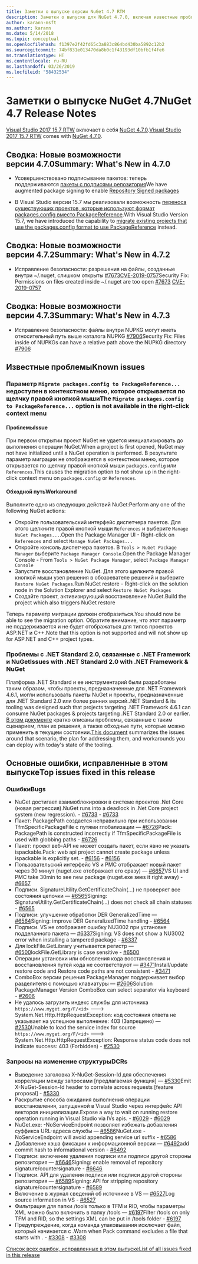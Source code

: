 ```yaml
---
title: Заметки о выпуске версии NuGet 4.7 RTM
description: Заметки о выпуске для NuGet 4.7.0, включая известные проблемы, исправления ошибок, добавленные функции и запросы на изменение структуры.
author: karann-msft
ms.author: karann
ms.date: 5/14/2018
ms.topic: conceptual
ms.openlocfilehash: f1397e2f42fd65c3a883c864bd430ba5892c12b2
ms.sourcegitcommit: 74bf831e013470da8b0c1f43193df10bfb1f4fe6
ms.translationtype: HT
ms.contentlocale: ru-RU
ms.lasthandoff: 03/26/2019
ms.locfileid: "58432534"
---
```

# <a name="nuget-47-release-notes"></a><span data-ttu-id="5e99c-103">Заметки о выпуске NuGet 4.7</span><span class="sxs-lookup"><span data-stu-id="5e99c-103">NuGet 4.7 Release Notes</span></span>

<span data-ttu-id="5e99c-104">[Visual Studio 2017 15.7 RTW](https://www.visualstudio.com/news/releasenotes/vs2017-relnotes) включает в себя [NuGet 4.7.0](https://dist.nuget.org/win-x86-commandline/v4.7.0/nuget.exe).</span><span class="sxs-lookup"><span data-stu-id="5e99c-104">[Visual Studio 2017 15.7 RTW](https://www.visualstudio.com/news/releasenotes/vs2017-relnotes) comes with [NuGet 4.7.0](https://dist.nuget.org/win-x86-commandline/v4.7.0/nuget.exe).</span></span>

## <a name="summary-whats-new-in-470"></a><span data-ttu-id="5e99c-105">Сводка: Новые возможности версии 4.7.0</span><span class="sxs-lookup"><span data-stu-id="5e99c-105">Summary: What's New in 4.7.0</span></span>

* <span data-ttu-id="5e99c-106">Усовершенствовано подписывание пакетов: теперь поддерживаются [пакеты с подписями репозитория](https://github.com/NuGet/Home/wiki/Repository-Signatures)</span><span class="sxs-lookup"><span data-stu-id="5e99c-106">We have augmented package signing to enable [Repository Signed packages](https://github.com/NuGet/Home/wiki/Repository-Signatures)</span></span>

* <span data-ttu-id="5e99c-107">В Visual Studio версии 15.7 мы реализовали возможность [переноса существующих проектов, которые используют формат packages.config вместо PackageReference](https://docs.microsoft.com/en-us/nuget/reference/migrate-packages-config-to-package-reference).</span><span class="sxs-lookup"><span data-stu-id="5e99c-107">With Visual Studio Version 15.7, we have introduced the capability to [migrate existing projects that use the packages.config format to use PackageReference](https://docs.microsoft.com/en-us/nuget/reference/migrate-packages-config-to-package-reference) instead.</span></span>

## <a name="summary-whats-new-in-472"></a><span data-ttu-id="5e99c-108">Сводка: Новые возможности версии 4.7.2</span><span class="sxs-lookup"><span data-stu-id="5e99c-108">Summary: What's New in 4.7.2</span></span>

* <span data-ttu-id="5e99c-109">Исправление безопасности: разрешения на файлы, созданные внутри ~/.nuget, слишком открыты [#7673](https://github.com/NuGet/Home/issues/7673)[CVE-2019-0757](https://portal.msrc.microsoft.com/en-us/security-guidance/advisory/CVE-2019-0757)</span><span class="sxs-lookup"><span data-stu-id="5e99c-109">Security Fix: Permissions on files created inside ~/.nuget are too open [#7673](https://github.com/NuGet/Home/issues/7673) [CVE-2019-0757](https://portal.msrc.microsoft.com/en-us/security-guidance/advisory/CVE-2019-0757)</span></span>

## <a name="summary-whats-new-in-473"></a><span data-ttu-id="5e99c-110">Сводка: Новые возможности версии 4.7.3</span><span class="sxs-lookup"><span data-stu-id="5e99c-110">Summary: What's New in 4.7.3</span></span>

* <span data-ttu-id="5e99c-111">Исправление безопасности: файлы внутри NUPKG могут иметь относительный путь выше каталога NUPKG [#7906](https://github.com/NuGet/Home/issues/7906)</span><span class="sxs-lookup"><span data-stu-id="5e99c-111">Security Fix: Files inside of NUPKGs can have a relative path above the NUPKG directory [#7906](https://github.com/NuGet/Home/issues/7906)</span></span>

## <a name="known-issues"></a><span data-ttu-id="5e99c-112">Известные проблемы</span><span class="sxs-lookup"><span data-stu-id="5e99c-112">Known issues</span></span>

### <a name="the-migrate-packagesconfig-to-packagereference-option-is-not-available-in-the-right-click-context-menu"></a><span data-ttu-id="5e99c-113">Параметр `Migrate packages.config to PackageReference...` недоступен в контекстном меню, которое открывается по щелчку правой кнопкой мыши</span><span class="sxs-lookup"><span data-stu-id="5e99c-113">The `Migrate packages.config to PackageReference...` option is not available in the right-click context menu</span></span>

#### <a name="issue"></a><span data-ttu-id="5e99c-114">Проблемы</span><span class="sxs-lookup"><span data-stu-id="5e99c-114">Issue</span></span>

<span data-ttu-id="5e99c-115">При первом открытии проект NuGet не удается инициализировать до выполнения операции NuGet.</span><span class="sxs-lookup"><span data-stu-id="5e99c-115">When a project is first opened, NuGet may not have initialized until a NuGet operation is performed.</span></span> <span data-ttu-id="5e99c-116">В результате параметр миграции не отображается в контекстном меню, которое открывается по щелчку правой кнопкой мыши `packages.config` или `References`.</span><span class="sxs-lookup"><span data-stu-id="5e99c-116">This causes the migration option to not show up in the right-click context menu on `packages.config` or `References`.</span></span>

#### <a name="workaround"></a><span data-ttu-id="5e99c-117">Обходной путь</span><span class="sxs-lookup"><span data-stu-id="5e99c-117">Workaround</span></span>

<span data-ttu-id="5e99c-118">Выполните одно из следующих действий NuGet:</span><span class="sxs-lookup"><span data-stu-id="5e99c-118">Perform any one of the following NuGet actions:</span></span>
* <span data-ttu-id="5e99c-119">Откройте пользовательский интерфейс диспетчера пакетов. Для этого щелкните правой кнопкой мыши `References` и выберите `Manage NuGet Packages...`.</span><span class="sxs-lookup"><span data-stu-id="5e99c-119">Open the Package Manager UI - Right-click on `References` and select `Manage NuGet Packages...`</span></span>
* <span data-ttu-id="5e99c-120">Откройте консоль диспетчера пакетов. В `Tools > NuGet Package Manager` выберите `Package Manager Console`.</span><span class="sxs-lookup"><span data-stu-id="5e99c-120">Open the Package Manager Console - From `Tools > NuGet Package Manager`, select `Package Manager Console`</span></span>
* <span data-ttu-id="5e99c-121">Запустите восстановление NuGet. Для этого щелкните правой кнопкой мыши узел решения в обозревателе решений и выберите `Restore NuGet Packages`.</span><span class="sxs-lookup"><span data-stu-id="5e99c-121">Run NuGet restore - Right-click on the solution node in the Solution Explorer and select `Restore NuGet Packages`</span></span>
* <span data-ttu-id="5e99c-122">Создайте проект, активизирующий восстановление NuGet.</span><span class="sxs-lookup"><span data-stu-id="5e99c-122">Build the project which also triggers NuGet restore</span></span>

<span data-ttu-id="5e99c-123">Теперь параметр миграции должен отобразиться.</span><span class="sxs-lookup"><span data-stu-id="5e99c-123">You should now be able to see the migration option.</span></span> <span data-ttu-id="5e99c-124">Обратите внимание, что этот параметр не поддерживается и не будет отображаться для типов проектов ASP.NET и C++.</span><span class="sxs-lookup"><span data-stu-id="5e99c-124">Note that this option is not supported and will not show up for ASP.NET and C++ project types.</span></span>

### <a name="issues-with-net-standard-20-with-net-framework--nuget"></a><span data-ttu-id="5e99c-125">Проблемы с .NET Standard 2.0, связанные с .NET Framework и NuGet</span><span class="sxs-lookup"><span data-stu-id="5e99c-125">Issues with .NET Standard 2.0 with .NET Framework & NuGet</span></span>

<span data-ttu-id="5e99c-126">Платформа .NET Standard и ее инструментарий были разработаны таким образом, чтобы проекты, предназначенные для .NET Framework 4.6.1, могли использовать пакеты NuGet и проекты, предназначенные для .NET Standard 2.0 или более ранних версий.</span><span class="sxs-lookup"><span data-stu-id="5e99c-126">.NET Standard & its tooling was designed such that projects targeting .NET Framework 4.6.1 can consume NuGet packages & projects targeting .NET Standard 2.0 or earlier.</span></span> <span data-ttu-id="5e99c-127">[В этом документе](https://github.com/dotnet/standard/issues/481) кратко описаны проблемы, связанные с таким сценарием, план их решения, а также обходные пути, которые можно применить в текущем состоянии.</span><span class="sxs-lookup"><span data-stu-id="5e99c-127">[This document](https://github.com/dotnet/standard/issues/481) summarizes the issues around that scenario, the plan for addressing them, and workarounds you can deploy with today's state of the tooling.</span></span>

## <a name="top-issues-fixed-in-this-release"></a><span data-ttu-id="5e99c-128">Основные ошибки, исправленные в этом выпуске</span><span class="sxs-lookup"><span data-stu-id="5e99c-128">Top issues fixed in this release</span></span>

### <a name="bugs"></a><span data-ttu-id="5e99c-129">Ошибки</span><span class="sxs-lookup"><span data-stu-id="5e99c-129">Bugs</span></span>

* <span data-ttu-id="5e99c-130">NuGet достигает взаимоблокировки в системе проектов .Net Core (новая регрессия).</span><span class="sxs-lookup"><span data-stu-id="5e99c-130">NuGet runs into a deadlock in .Net Core project system (new regression).</span></span><span data-ttu-id="5e99c-131"> - [#6733](https://github.com/NuGet/Home/issues/6733)</span><span class="sxs-lookup"><span data-stu-id="5e99c-131"> - [#6733](https://github.com/NuGet/Home/issues/6733)</span></span>
* <span data-ttu-id="5e99c-132">Пакет: PackagePath создается неправильно при использовании TfmSpecificPackageFile с путями глобализации — [#6726](https://github.com/NuGet/Home/issues/6726)</span><span class="sxs-lookup"><span data-stu-id="5e99c-132">Pack: PackagePath is constructed incorrectly if TfmSpecificPackageFile is used with globbing paths - [#6726](https://github.com/NuGet/Home/issues/6726)</span></span>
* <span data-ttu-id="5e99c-133">Пакет: проект веб-API не может создать пакет, если явно не указать ispackable.</span><span class="sxs-lookup"><span data-stu-id="5e99c-133">Pack: web api project cannot create package unless ispackable is explicitly set.</span></span><span data-ttu-id="5e99c-134"> - [#6156](https://github.com/NuGet/Home/issues/6156)</span><span class="sxs-lookup"><span data-stu-id="5e99c-134"> - [#6156](https://github.com/NuGet/Home/issues/6156)</span></span>
* <span data-ttu-id="5e99c-135">Пользовательский интерфейс VS и PMC отображает новый пакет через 30 минут (nuget.exe отображает его сразу) — [#6657](https://github.com/NuGet/Home/issues/6657)</span><span class="sxs-lookup"><span data-stu-id="5e99c-135">VS UI and PMC take 30min to see new package (nuget.exe sees it right away) - [#6657](https://github.com/NuGet/Home/issues/6657)</span></span>
* <span data-ttu-id="5e99c-136">Подписи.  SignatureUtility.GetCertificateChain(...) не проверяет все состояния цепочки — [#6565](https://github.com/NuGet/Home/issues/6565)</span><span class="sxs-lookup"><span data-stu-id="5e99c-136">Signing:  SignatureUtility.GetCertificateChain(...) does not check all chain statuses - [#6565](https://github.com/NuGet/Home/issues/6565)</span></span>
* <span data-ttu-id="5e99c-137">Подписи: улучшение обработки DER GeneralizedTime — [#6564](https://github.com/NuGet/Home/issues/6564)</span><span class="sxs-lookup"><span data-stu-id="5e99c-137">Signing:  improve DER GeneralizedTime handling - [#6564](https://github.com/NuGet/Home/issues/6564)</span></span>
* <span data-ttu-id="5e99c-138">Подписи. VS не отображает ошибку NU3002 при установке подделанного пакета — [#6337](https://github.com/NuGet/Home/issues/6337)</span><span class="sxs-lookup"><span data-stu-id="5e99c-138">Signing: VS does not show a NU3002 error when installing a tampered package - [#6337](https://github.com/NuGet/Home/issues/6337)</span></span>
* <span data-ttu-id="5e99c-139">Для lockFile.GetLibrary учитывается регистр — [#6500](https://github.com/NuGet/Home/issues/6500)</span><span class="sxs-lookup"><span data-stu-id="5e99c-139">lockFile.GetLibrary is case sensitive - [#6500](https://github.com/NuGet/Home/issues/6500)</span></span>
* <span data-ttu-id="5e99c-140">Операции установки или обновления кода восстановления и восстановления путей кода не соответствуют — [#3471](https://github.com/NuGet/Home/issues/3471)</span><span class="sxs-lookup"><span data-stu-id="5e99c-140">Install/update restore code and Restore code paths are not consistent - [#3471](https://github.com/NuGet/Home/issues/3471)</span></span>
* <span data-ttu-id="5e99c-141">ComboBox версии решения PackageManager поддерживает выбор разделителя с помощью клавиатуры — [#2606](https://github.com/NuGet/Home/issues/2606)</span><span class="sxs-lookup"><span data-stu-id="5e99c-141">Solution PackageManager Version ComboBox can select separator via keyboard - [#2606](https://github.com/NuGet/Home/issues/2606)</span></span>
* <span data-ttu-id="5e99c-142">Не удалось загрузить индекс службы для источника `https://www.myget.org/F/<id>` ---> System.Net.Http.HttpRequestException: код состояния ответа не указывает на успешное выполнение: 403 (Запрещено) — [#2530](https://github.com/NuGet/Home/issues/2530)</span><span class="sxs-lookup"><span data-stu-id="5e99c-142">Unable to load the service index for source `https://www.myget.org/F/<id>` ---> System.Net.Http.HttpRequestException: Response status code does not indicate success: 403 (Forbidden) - [#2530](https://github.com/NuGet/Home/issues/2530)</span></span>

### <a name="dcrs"></a><span data-ttu-id="5e99c-143">Запросы на изменение структуры</span><span class="sxs-lookup"><span data-stu-id="5e99c-143">DCRs</span></span>

* <span data-ttu-id="5e99c-144">Выведение заголовка X-NuGet-Session-Id для обеспечения корреляции между запросами [предлагаемая функция] — [#5330](https://github.com/NuGet/Home/issues/5330)</span><span class="sxs-lookup"><span data-stu-id="5e99c-144">Emit X-NuGet-Session-Id header to correlate across requests [feature proposal] - [#5330](https://github.com/NuGet/Home/issues/5330)</span></span>
* <span data-ttu-id="5e99c-145">Раскрытие способа ожидания выполнения операции восстановления, запущенной в Visual Studio через интерфейс API векторов инициализации.</span><span class="sxs-lookup"><span data-stu-id="5e99c-145">Expose a way to wait on running restore operation running in Visual Studio via IVs apis.</span></span><span data-ttu-id="5e99c-146"> - [#6029](https://github.com/NuGet/Home/issues/6029)</span><span class="sxs-lookup"><span data-stu-id="5e99c-146"> - [#6029](https://github.com/NuGet/Home/issues/6029)</span></span>
* <span data-ttu-id="5e99c-147">NuGet.exe: -NoServiceEndpoint позволяет избежать добавления суффикса URL-адреса службы — [#6586](https://github.com/NuGet/Home/issues/6586)</span><span class="sxs-lookup"><span data-stu-id="5e99c-147">NuGet.exe -NoServiceEndpoint will avoid appending service url suffix - [#6586](https://github.com/NuGet/Home/issues/6586)</span></span>
* <span data-ttu-id="5e99c-148">Добавление хэша фиксации к информационной версии — [#6492](https://github.com/NuGet/Home/issues/6492)</span><span class="sxs-lookup"><span data-stu-id="5e99c-148">add commit hash to informational version - [#6492](https://github.com/NuGet/Home/issues/6492)</span></span>
* <span data-ttu-id="5e99c-149">Подписи: включение удаления подписи или подписи другой стороны репозитория — [#6646](https://github.com/NuGet/Home/issues/6646)</span><span class="sxs-lookup"><span data-stu-id="5e99c-149">Signing:  enable removal of repository signature/countersignature - [#6646](https://github.com/NuGet/Home/issues/6646)</span></span>
* <span data-ttu-id="5e99c-150">Подписи.  API для удаления подписи или подписи другой стороны репозитория — [#6589](https://github.com/NuGet/Home/issues/6589)</span><span class="sxs-lookup"><span data-stu-id="5e99c-150">Signing:  API for stripping repository signature/countersignature - [#6589](https://github.com/NuGet/Home/issues/6589)</span></span>
* <span data-ttu-id="5e99c-151">Включение в журнал сведений об источнике в VS — [#6527](https://github.com/NuGet/Home/issues/6527)</span><span class="sxs-lookup"><span data-stu-id="5e99c-151">Log source information in VS - [#6527](https://github.com/NuGet/Home/issues/6527)</span></span>
* <span data-ttu-id="5e99c-152">Фильтрация для папки /tools только в TFM и RID, чтобы параметры XML можно было включить в папку /tools — [#6197](https://github.com/NuGet/Home/issues/6197)</span><span class="sxs-lookup"><span data-stu-id="5e99c-152">Filter /tools on only TFM and RID, so the settings XML can be put in /tools folder - [#6197](https://github.com/NuGet/Home/issues/6197)</span></span>
* <span data-ttu-id="5e99c-153">Предупреждение, когда команда упаковывания исключает файл, который начинается с .</span><span class="sxs-lookup"><span data-stu-id="5e99c-153">Warn when Pack command excludes a file that starts with .</span></span><span data-ttu-id="5e99c-154">  - [#3308](https://github.com/NuGet/Home/issues/3308)</span><span class="sxs-lookup"><span data-stu-id="5e99c-154">  - [#3308](https://github.com/NuGet/Home/issues/3308)</span></span>

[<span data-ttu-id="5e99c-155">Список всех ошибок, исправленных в этом выпуске</span><span class="sxs-lookup"><span data-stu-id="5e99c-155">List of all issues fixed in this release</span></span>](https://github.com/NuGet/Home/issues?q=is%3Aissue+is%3Aclosed+milestone%3A%224.7")
